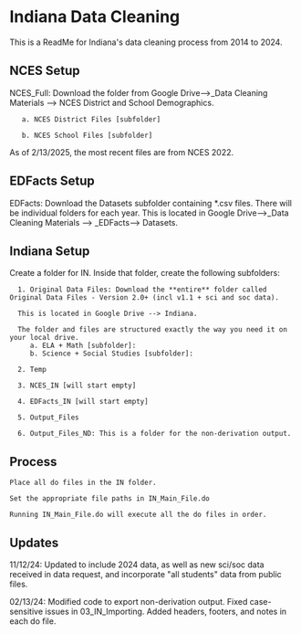 
# Indiana Data Cleaning

This is a ReadMe for Indiana's data cleaning process from 2014 to 2024.

## NCES Setup

NCES_Full: Download the folder from Google Drive-->_Data Cleaning Materials --> NCES District and School Demographics.
    
       a. NCES District Files [subfolder] 

       b. NCES School Files [subfolder]

As of 2/13/2025, the most recent files are from NCES 2022. 

## EDFacts Setup
EDFacts: Download the Datasets subfolder containing *.csv files. There will be individual folders for each year. This is located in Google Drive-->_Data Cleaning Materials --> _EDFacts--> Datasets.

## Indiana Setup
Create a folder for IN. Inside that folder, create the following subfolders:
      
      1. Original Data Files: Download the **entire** folder called Original Data Files - Version 2.0+ (incl v1.1 + sci and soc data). 
      
      This is located in Google Drive --> Indiana. 
      
      The folder and files are structured exactly the way you need it on your local drive.
         a. ELA + Math [subfolder]: 
         b. Science + Social Studies [subfolder]:  
      
      2. Temp
         
      3. NCES_IN [will start empty]
      
      4. EDFacts_IN [will start empty]
      
      5. Output_Files
      
      6. Output_Files_ND: This is a folder for the non-derivation output.
   
## Process
    Place all do files in the IN folder.
        
    Set the appropriate file paths in IN_Main_File.do
        
    Running IN_Main_File.do will execute all the do files in order.

## Updates
11/12/24: Updated to include 2024 data, as well as new sci/soc data received in data request, and incorporate "all students" data from public files.

02/13/24: Modified code to export non-derivation output. Fixed case-sensitive issues in 03_IN_Importing. Added headers, footers, and notes in each do file. 
